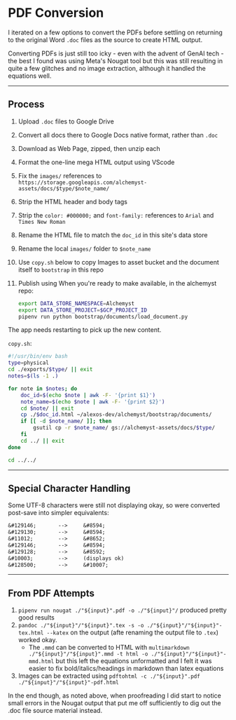 # PDF Conversion

I iterated on a few options to convert the PDFs before settling on returning to the original Word `.doc` files as the source to create HTML output.

Converting PDFs is just still too icky - even with the advent of GenAI tech - the best I found was using Meta's Nougat tool but this was still resulting in quite a few glitches and no image extraction, although it handled the equations well.

---

## Process

1. Upload `.doc` files to Google Drive
2. Convert all docs there to Google Docs native format, rather than `.doc`
3. Download as Web Page, zipped, then unzip each
4. Format the one-line mega HTML output using VScode
5. Fix the `images/` references to `https://storage.googleapis.com/alchemyst-assets/docs/$type/$note_name/`
6. Strip the HTML header and body tags
7. Strip the `color: #000000;` and `font-family:` references to `Arial` and `Times New Roman`
8. Rename the HTML file to match the `doc_id` in this site's data store
9. Rename the local `images/` folder to `$note_name`
10. Use `copy.sh` below to copy Images to asset bucket and the document itself to `bootstrap` in this repo
11. Publish using When you're ready to make available, in the alchemyst repo:

    ```sh
    export DATA_STORE_NAMESPACE=Alchemyst
    export DATA_STORE_PROJECT=$GCP_PROJECT_ID
    pipenv run python bootstrap/documents/load_document.py
    ```

The app needs restarting to pick up the new content.

`copy.sh`:

```sh
#!/usr/bin/env bash
type=physical
cd ./exports/$type/ || exit
notes=$(ls -1 .)

for note in $notes; do
    doc_id=$(echo $note | awk -F- '{print $1}')
    note_name=$(echo $note | awk -F- '{print $2}')
    cd $note/ || exit
    cp ./$doc_id.html ~/alexos-dev/alchemyst/bootstrap/documents/
    if [[ -d $note_name/ ]]; then
        gsutil cp -r $note_name/ gs://alchemyst-assets/docs/$type/
    fi
    cd ../ || exit
done

cd ../../
```

---

## Special Character Handling

Some UTF-8 characters were still not displaying okay, so were converted post-save into simpler equivalents:

```txt
&#129146;       -->     &#8594;
&#129130;       -->     &#8594;
&#11012;        -->     &#8652;
&#129146;       -->     &#8594;
&#129128;       -->     &#8592;
&#10003;        -->     (displays ok)
&#128500;       -->     &#10007;
```

---

## From PDF Attempts

1. `pipenv run nougat ./"${input}".pdf -o ./"${input}"/` produced pretty good results
2. `pandoc ./"${input}"/"${input}".tex -s -o ./"${input}"/"${input}"-tex.html --katex` on the output (afte renaming the output file to `.tex`) worked okay.
   - The `.mmd` can be converted to HTML with `multimarkdown ./"${input}"/"${input}".mmd -t html -o ./"${input}"/"${input}"-mmd.html` but this left the equations unformatted and I felt it was easier to fix bold/italics/headings in markdown than latex equations
3. Images can be extracted using `pdftohtml -c ./"${input}".pdf ./"${input}"/"${input}"-pdf.html`

In the end though, as noted above, when proofreading I did start to notice small errors in the Nougat output that put me off sufficiently to dig out the .doc file source material instead.
